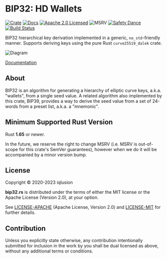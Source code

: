 # BIP32: HD Wallets

[![Crate][crate-image]][crate-link]
[![Docs][docs-image]][docs-link]
[![Apache 2.0 Licensed][license-image]][license-link]
![MSRV][rustc-image]
[![Safety Dance][safety-image]][safety-link]
[![Build Status][build-image]][build-link]

BIP32 hierarchical key derivation implemented in a generic, `no_std`-friendly manner. Supports deriving keys using the pure Rust `curve25519_dalek` crate.

![Diagram](https://raw.githubusercontent.com/bitcoin/bips/4bc05ff903cb47eb18ce58a9836de1ac13ecf1b7/bip-0032/derivation.png)

[Documentation][docs-link]

## About

BIP32 is an algorithm for generating a hierarchy of elliptic curve keys,
a.k.a. "wallets", from a single seed value. A related algorithm also
implemented by this crate, BIP39, provides a way to derive the seed value
from a set of 24-words from a preset list, a.k.a. a "mnemonic".

## Minimum Supported Rust Version

Rust **1.65** or newer.

In the future, we reserve the right to change MSRV (i.e. MSRV is out-of-scope
for this crate's SemVer guarantees), however when we do it will be accompanied by
a minor version bump.

## License

Copyright © 2020-2023 iqlusion

**bip32.rs** is distributed under the terms of either the MIT license
or the Apache License (Version 2.0), at your option.

See [LICENSE-APACHE] (Apache License, Version 2.0) and [LICENSE-MIT] for
further details.

## Contribution

Unless you explicitly state otherwise, any contribution intentionally
submitted for inclusion in the work by you shall be dual licensed as above,
without any additional terms or conditions.

[//]: # (badges)

[crate-image]: https://img.shields.io/crates/v/bip32.svg
[crate-link]: https://crates.io/crates/bip32
[docs-image]: https://docs.rs/bip32/badge.svg
[docs-link]: https://docs.rs/bip32/
[license-image]: https://img.shields.io/badge/license-Apache2.0-blue.svg
[license-link]: https://github.com/iqlusioninc/crates/blob/main/LICENSE
[rustc-image]: https://img.shields.io/badge/rustc-1.65+-blue.svg
[safety-image]: https://img.shields.io/badge/unsafe-forbidden-success.svg
[safety-link]: https://github.com/rust-secure-code/safety-dance/
[build-image]: https://github.com/iqlusioninc/crates/actions/workflows/bip32.yml/badge.svg
[build-link]: https://github.com/iqlusioninc/crates/actions/workflows/bip32.yml

[//]: # (links)

[bip32]: https://github.com/bitcoin/bips/blob/master/bip-0032.mediawiki
[libsecp256k1 C library]: https://github.com/bitcoin-core/secp256k1
[`secp256k1` Rust crate]: https://github.com/rust-bitcoin/rust-secp256k1/
[LICENSE-APACHE]: https://github.com/iqlusioninc/crates/blob/main/bip32/LICENSE-APACHE
[LICENSE-MIT]: https://github.com/iqlusioninc/crates/blob/main/bip32/LICENSE-MIT
